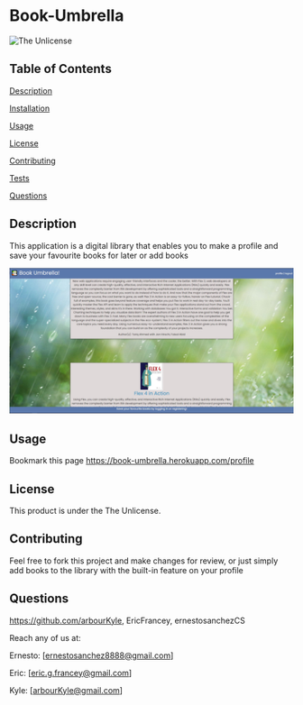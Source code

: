 # Book-Umbrella
![The Unlicense](https://img.shields.io/badge/license-The%20Unlicense-blue.svg)
## Table of Contents

[Description](#description)

[Installation](#installation)

[Usage](#usage)

[License](#license)

[Contributing](#contributing)

[Tests](#tests)

[Questions](#questions)

## Description
This application is a digital library that enables you to make a profile and save your favourite books for later or add books

![](public/img/mainPageSample.jpg)

## Usage
Bookmark this page https://book-umbrella.herokuapp.com/profile

## License
This product is under the The Unlicense.


## Contributing
Feel free to fork this project and make changes for review, or just simply add books to the library with the built-in feature on your profile

## Questions
https://github.com/arbourKyle, EricFrancey, ernestosanchezCS 

Reach any of us at: 

Ernesto:
[ernestosanchez8888@gmail.com]

Eric:
[eric.g.francey@gmail.com]

Kyle:
[arbourKyle@gmail.com]
